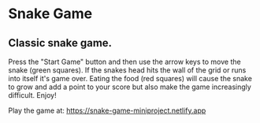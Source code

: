 # Snake Game

## Classic snake game. 

Press the "Start Game" button and then use the arrow keys to move the snake (green squares). If the snakes head hits the wall of the grid or runs into itself it's game over. Eating the food (red squares) will cause the snake to grow and add a point to your score but also make the game increasingly difficult. Enjoy!

Play the game at: https://snake-game-miniproject.netlify.app

